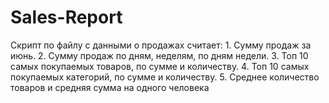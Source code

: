 # Sales-Report
Скрипт по файлу с данными о продажах считает: 1. Сумму продаж за июнь. 2. Сумму продаж по дням, неделям, по дням недели. 3. Топ 10 самых покупаемых товаров, по сумме и количеству. 4. Топ 10 самых покупаемых категорий, по сумме и количеству. 5. Среднее количество товаров и средняя сумма на одного человека
